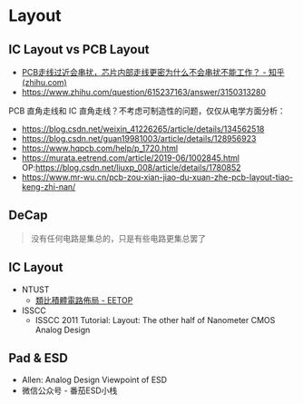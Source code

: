 # Layout

## IC Layout vs PCB Layout

- [PCB走线过近会串扰，芯片内部走线更密为什么不会串扰不能工作？ - 知乎 (zhihu.com)](https://www.zhihu.com/question/659669866)
- https://www.zhihu.com/question/615237163/answer/3150313280

PCB 直角走线和 IC 直角走线？不考虑可制造性的问题，仅仅从电学方面分析：

- https://blog.csdn.net/weixin_41226265/article/details/134562518
- https://blog.csdn.net/guan19981003/article/details/128956923
- https://www.hqpcb.com/help/p_1720.html
- https://murata.eetrend.com/article/2019-06/1002845.html OP:https://blog.csdn.net/liuxp_008/article/details/1780852
- https://www.mr-wu.cn/pcb-zou-xian-jiao-du-xuan-zhe-pcb-layout-tiao-keng-zhi-nan/

## DeCap

> 没有任何电路是集总的，只是有些电路更集总罢了



## IC Layout

- NTUST
  - [類比積體電路佈局 - EETOP](https://bbs.eetop.cn/thread-906651-1-19.html)
- ISSCC
  - ISSCC 2011 Tutorial: Layout: The other half of Nanometer CMOS Analog Design

## Pad & ESD 

- Allen: Analog Design Viewpoint of ESD
- 微信公众号 - 番茄ESD小栈
